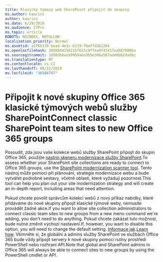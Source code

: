 ```yaml
---
title: Klasický týmový web SharePoint připojit do skupiny
ms.author: kaarins
author: kaarins
ms.date: 6/29/2018
ms.audience: ITPro
ms.topic: article
ROBOTS: NOINDEX, NOFOLLOW
localization_priority: Normal
ms.assetid: a1f6b170-bead-4e1c-b119-f6affd2b2264
ms.openlocfilehash: 389880415621b7623c9f7ea9f43417eab878806a
ms.sourcegitcommit: 1d98db8acb9959aba3b5e308a567ade6b62da56c
ms.translationtype: MT
ms.contentlocale: cs-CZ
ms.lasthandoff: 08/22/2019
ms.locfileid: "36504747"
---
```

# <a name="connect-classic-sharepoint-team-sites-to-new-office-365-groups"></a><span data-ttu-id="4c5c6-102">Připojit k nové skupiny Office 365 klasické týmových webů služby SharePoint</span><span class="sxs-lookup"><span data-stu-id="4c5c6-102">Connect classic SharePoint team sites to new Office 365 groups</span></span>

<span data-ttu-id="4c5c6-103">Posoudit, zda jsou vaše kolekce webů služby SharePoint připojit do skupin Office 365, použijte [nástroj skeneru modernizace služby SharePoint](https://go.microsoft.com/fwlink/?linkid=873066).</span><span class="sxs-lookup"><span data-stu-id="4c5c6-103">To assess whether your SharePoint site collections are ready to connect to Office 365 groups, use the [SharePoint modernization scanner tool](https://go.microsoft.com/fwlink/?linkid=873066).</span></span> <span data-ttu-id="4c5c6-104">Tento nástroj může pomoci při plánování, strategie modernizace webu a bude vytvářet podrobné sestavy, včetně oblastí, které vyžadují pozornost.</span><span class="sxs-lookup"><span data-stu-id="4c5c6-104">This tool can help you plan out your site modernization strategy and will create an in-depth report, including areas that need attention.</span></span>
  
<span data-ttu-id="4c5c6-105">Pokud chcete povolit správcům kolekcí webů z nový příkaz nabídky, které přidáváme do nové skupiny připojit klasické týmové weby, nemusíte provádět žádné akce.</span><span class="sxs-lookup"><span data-stu-id="4c5c6-105">If you want to allow site collection administrators to connect classic team sites to new groups from a new menu command we're adding, you don't need to do anything.</span></span> <span data-ttu-id="4c5c6-106">Pokud chcete zakázat tuto možnost, bude nutné změnit výchozí nastavení.</span><span class="sxs-lookup"><span data-stu-id="4c5c6-106">If, however, you want to disable this option, you will need to change the default setting.</span></span> <span data-ttu-id="4c5c6-107">[Informace jak](https://go.microsoft.com/fwlink/?linkid=2004316).</span><span class="sxs-lookup"><span data-stu-id="4c5c6-107">[Learn how](https://go.microsoft.com/fwlink/?linkid=2004316).</span></span> <span data-ttu-id="4c5c6-108">Všimněte si, že globální a admins služby SharePoint ve službách Office 365 bude vždy připojit servery k nové skupiny pomocí rutiny prostředí PowerShell nebo rozhraní API.</span><span class="sxs-lookup"><span data-stu-id="4c5c6-108">Note that global and SharePoint admins in Office 365 will always be able to connect sites to new groups by using the PowerShell cmdlet or API.</span></span>
  

